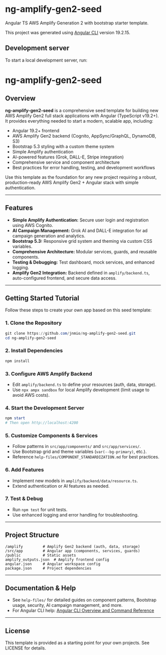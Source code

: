# ng-amplify-gen2-seed

Angular TS AWS Amplify Generation 2 with bootstrap starter template.

This project was generated using [Angular CLI](https://github.com/angular/angular-cli) version 19.2.15.

## Development server

To start a local development server, run:


# ng-amplify-gen2-seed

## Overview


**ng-amplify-gen2-seed** is a comprehensive seed template for building new AWS Amplify Gen2 full stack applications with Angular (TypeScript v19.2+). It provides everything needed to start a modern, scalable app, including:

- Angular 19.2+ frontend
- AWS Amplify Gen2 backend (Cognito, AppSync/GraphQL, DynamoDB, S3)
- Bootstrap 5.3 styling with a custom theme system
- Simple Amplify authentication
- AI-powered features (Grok, DALL-E, Stripe integration)
- Comprehensive service and component architecture
- Best practices for error handling, testing, and development workflows


Use this template as the foundation for any new project requiring a robust, production-ready AWS Amplify Gen2 + Angular stack with simple authentication.

---


## Features

- **Simple Amplify Authentication:** Secure user login and registration using AWS Cognito.
- **AI Campaign Management:** Grok AI and DALL-E integration for ad campaign generation and analytics.
- **Bootstrap 5.3:** Responsive grid system and theming via custom CSS variables.
- **Comprehensive Architecture:** Modular services, guards, and reusable components.
- **Testing & Debugging:** Test dashboard, mock services, and enhanced logging.
- **Amplify Gen2 Integration:** Backend defined in `amplify/backend.ts`, auto-configured frontend, and secure data access.

---

## Getting Started Tutorial

Follow these steps to create your own app based on this seed template:

### 1. Clone the Repository
```powershell
git clone https://github.com/jnmio/ng-amplify-gen2-seed.git
cd ng-amplify-gen2-seed
```

### 2. Install Dependencies
```powershell
npm install
```

### 3. Configure AWS Amplify Backend
- Edit `amplify/backend.ts` to define your resources (auth, data, storage).
- Use `npx ampx sandbox` for local Amplify development (limit usage to avoid AWS costs).

### 4. Start the Development Server
```powershell
npm start
# Then open http://localhost:4200
```


### 5. Customize Components & Services
- Follow patterns in `src/app/components/` and `src/app/services/`.
- Use Bootstrap grid and theme variables (`var(--bg-primary)`, etc.).
- Reference `help-files/COMPONENT_STANDARDIZATION.md` for best practices.


### 6. Add Features
- Implement new models in `amplify/backend/data/resource.ts`.
- Extend authentication or AI features as needed.


### 7. Test & Debug
- Run `npm test` for unit tests.
- Use enhanced logging and error handling for troubleshooting.

---

## Project Structure

```
/amplify         # Amplify Gen2 backend (auth, data, storage)
/src/app         # Angular app (components, services, guards)
/public          # Static assets
amplify_outputs.json  # Amplify frontend config
angular.json     # Angular workspace config
package.json     # Project dependencies
```

---

## Documentation & Help

- See `help-files/` for detailed guides on component patterns, Bootstrap usage, security, AI campaign management, and more.
- For Angular CLI help: [Angular CLI Overview and Command Reference](https://angular.io/cli)

---

## License

This template is provided as a starting point for your own projects. See LICENSE for details.
